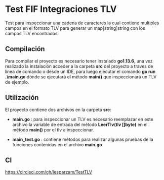 # Test FIF Integraciones TLV

Test para inspeccionar una cadena de caracteres la cual contiene multiples campos en el formato TLV para generar un map[string]string con los campos TLV encontrados.

## Compilación

Para compilar el proyecto es necesario tener instalado **go1.13.6**, una vez realizado la instalación  acceder a la carpeta **src** del proyecto a traves de linea de comando o desde un IDE, para luego ejecutar el comando **go run .\main.go** dónde se ejecutará el método **main()** que inspeccionará un TLV de ejemplo.

## Utilización

El proyecto contiene dos archivos en la carpeta **src**:

* **main.go** : para inspeccionar un TLV es necesario reemplazar en este archivo la variable de entrada del método **LeerTlv(tlv []byte)** en el método **main()** por el tlv a inspeccionar.

* **main_test.go** : contiene métodos para realizar algunas pruebas de la funciones contenidas en el archivo **main.go** 

## CI
https://circleci.com/gh/lesparzam/TestTLV

